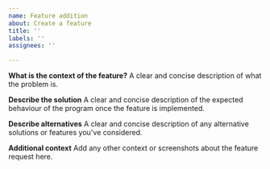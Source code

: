 ```yaml
---
name: Feature addition
about: Create a feature
title: ''
labels: ''
assignees: ''

---
```


**What is the context of the feature?**
A clear and concise description of what the problem is.

**Describe the solution**
A clear and concise description of the expected behaviour of the program once the feature is implemented.

**Describe alternatives**
A clear and concise description of any alternative solutions or features you've considered.

**Additional context**
Add any other context or screenshots about the feature request here.

